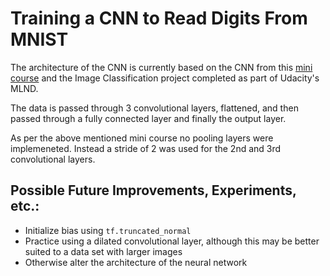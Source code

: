# Training a CNN to Read Digits From MNIST

The architecture of the CNN is currently based on the CNN from this [mini course](https://codelabs.developers.google.com/codelabs/cloud-tensorflow-mnist/#0) and the Image Classification project completed as part of Udacity's MLND.

The data is passed through 3 convolutional layers, flattened, and then passed through a fully connected layer and finally the output layer.

As per the above mentioned mini course no pooling layers were implemeneted. Instead a stride of 2 was used for the 2nd and 3rd convolutional layers.

## Possible Future Improvements, Experiments, etc.:

* Initialize bias using `tf.truncated_normal`
* Practice using a dilated convolutional layer, although this may be better suited to a data set with larger images
* Otherwise alter the architecture of the neural network
